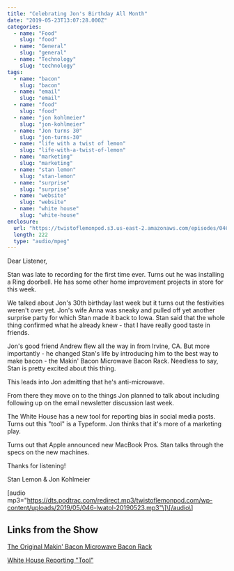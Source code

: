 ```yaml
---
title: "Celebrating Jon's Birthday All Month"
date: "2019-05-23T13:07:28.000Z"
categories:
  - name: "Food"
    slug: "food"
  - name: "General"
    slug: "general"
  - name: "Technology"
    slug: "technology"
tags:
  - name: "bacon"
    slug: "bacon"
  - name: "email"
    slug: "email"
  - name: "food"
    slug: "food"
  - name: "jon kohlmeier"
    slug: "jon-kohlmeier"
  - name: "Jon turns 30"
    slug: "jon-turns-30"
  - name: "life with a twist of lemon"
    slug: "life-with-a-twist-of-lemon"
  - name: "marketing"
    slug: "marketing"
  - name: "stan lemon"
    slug: "stan-lemon"
  - name: "surprise"
    slug: "surprise"
  - name: "website"
    slug: "website"
  - name: "white house"
    slug: "white-house"
enclosure:
  url: "https://twistoflemonpod.s3.us-east-2.amazonaws.com/episodes/046-lwatol-20190523.mp3"
  length: 222
  type: "audio/mpeg"
---
```


Dear Listener,

Stan was late to recording for the first time ever. Turns out he was installing a Ring doorbell. He has some other home improvement projects in store for this week.

We talked about Jon's 30th birthday last week but it turns out the festivities weren't over yet. Jon's wife Anna was sneaky and pulled off yet another surprise party for which Stan made it back to Iowa. Stan said that the whole thing confirmed what he already knew - that I have really good taste in friends.

Jon's good friend Andrew flew all the way in from Irvine, CA. But more importantly - he changed Stan's life by introducing him to the best way to make bacon - the Makin' Bacon Microwave Bacon Rack. Needless to say, Stan is pretty excited about this thing.

This leads into Jon admitting that he's anti-microwave.

From there they move on to the things Jon planned to talk about including following up on the email newsletter discussion last week.

The White House has a new tool for reporting bias in social media posts. Turns out this "tool" is a Typeform. Jon thinks that it's more of a marketing play.

Turns out that Apple announced new MacBook Pros. Stan talks through the specs on the new machines.

Thanks for listening!

Stan Lemon & Jon Kohlmeier

\[audio mp3="https://dts.podtrac.com/redirect.mp3/twistoflemonpod.com/wp-content/uploads/2019/05/046-lwatol-20190523.mp3"\]\[/audio\]

## Links from the Show

[The Original Makin' Bacon Microwave Bacon Rack](https://amzn.to/2Mfnna2)

[White House Reporting "Tool"](https://www.theverge.com/2019/5/15/18626785/white-house-trump-censorsip-tool-twitter-instagram-facebook-conservative-bias-social-media)
